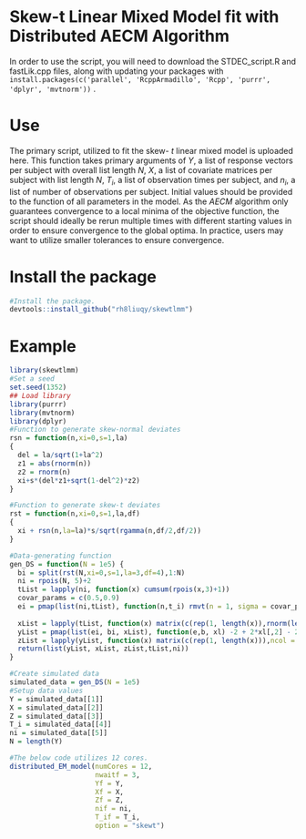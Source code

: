 # Skew-t Linear Mixed Model fit with Distributed AECM Algorithm
In order to use the script, you will need to download the STDEC_script.R and fastLik.cpp files, along with updating your packages with `install.packages(c('parallel', 'RcppArmadillo', 'Rcpp', 'purrr', 'dplyr', 'mvtnorm'))` . 
# Use
The primary script, utilized to fit the skew- $t$ linear mixed model is uploaded here. This function takes primary arguments of $Y$, a list of response vectors per subject with overall list length $N$, $X$, a list of covariate matrices per subject with list length $N$, $T_i$, a list of observation times per subject, and $n_i$, a list of number of observations per subject. Initial values should be provided to the function of all parameters in the model. As the $AECM$ algorithm only guarantees convergence to a local minima of the objective function, the script should ideally be rerun multiple times with different starting values in order to ensure convergence to the global optima. In practice, users may want to utilize smaller tolerances to ensure convergence. 

# Install the package

```r
#Install the package.
devtools::install_github("rh8liuqy/skewtlmm")
```

# Example


```r
library(skewtlmm)
#Set a seed
set.seed(1352)
## Load library
library(purrr)
library(mvtnorm)
library(dplyr)
#Function to generate skew-normal deviates
rsn = function(n,xi=0,s=1,la)
{
  del = la/sqrt(1+la^2)
  z1 = abs(rnorm(n))
  z2 = rnorm(n)
  xi+s*(del*z1+sqrt(1-del^2)*z2)
}

#Function to generate skew-t deviates
rst = function(n,xi=0,s=1,la,df)
{
  xi + rsn(n,la=la)*s/sqrt(rgamma(n,df/2,df/2))
}

#Data-generating function 
gen_DS = function(N = 1e5) {
  bi = split(rst(N,xi=0,s=1,la=3,df=4),1:N)
  ni = rpois(N, 5)+2
  tList = lapply(ni, function(x) cumsum(rpois(x,3)+1))
  covar_params = c(0.5,0.9)
  ei = pmap(list(ni,tList), function(n,t_i) rmvt(n = 1, sigma = covar_params[1]^abs(outer(t_i,t_i,'-'))^covar_params[2],df = 4) %>% t)
  
  xList = lapply(tList, function(x) matrix(c(rep(1, length(x)),rnorm(length(x)), rnorm(length(x))), ncol = 3))
  yList = pmap(list(ei, bi, xList), function(e,b, xl) -2 + 2*xl[,2] - 2*xl[,3]+ as.numeric(b) + e)
  zList = lapply(yList, function(x) matrix(c(rep(1, length(x))),ncol = 1))
  return(list(yList, xList, zList,tList,ni))
}

#Create simulated data
simulated_data = gen_DS(N = 1e5)
#Setup data values
Y = simulated_data[[1]]
X = simulated_data[[2]]
Z = simulated_data[[3]]
T_i = simulated_data[[4]]
ni = simulated_data[[5]]
N = length(Y)

#The below code utilizes 12 cores.
distributed_EM_model(numCores = 12,
                     nwaitf = 3,
                     Yf = Y,
                     Xf = X,
                     Zf = Z,
                     nif = ni,
                     T_if = T_i,
                     option = "skewt")
```
